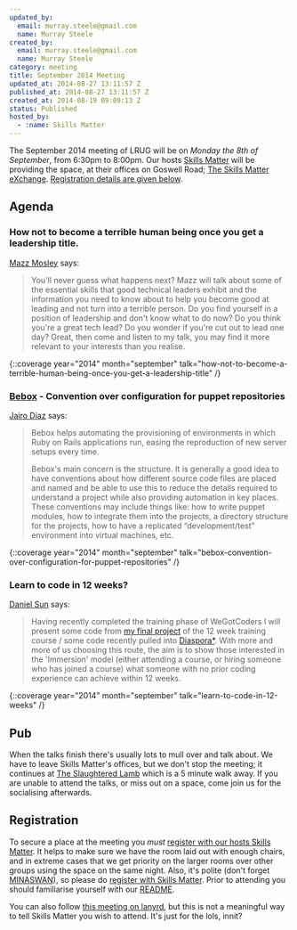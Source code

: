 ```yaml
---
updated_by:
  email: murray.steele@gmail.com
  name: Murray Steele
created_by:
  email: murray.steele@gmail.com
  name: Murray Steele
category: meeting
title: September 2014 Meeting
updated_at: 2014-08-27 13:11:57 Z
published_at: 2014-08-27 13:11:57 Z
created_at: 2014-08-19 09:09:13 Z
status: Published
hosted_by:
  - :name: Skills Matter
---
```


The September 2014 meeting of LRUG will be on *Monday the 8th of September*, from 6:30pm to 8:00pm.  Our hosts [Skills Matter](http://skillsmatter.com/) will be providing the space, at their offices on Goswell Road; [The Skills Matter eXchange](https://skillsmatter.com/locations/96-skills-matter-exchange).  <a href="#sep14registration">Registration details are given below</a>.

## Agenda

### How not to become a terrible human being once you get a leadership title.

[Mazz Mosley](http://houseofmnowster.com/) says:

> You'll never guess what happens next? Mazz will talk about some
> of the essential skills that good technical leaders exhibit and
> the information you need to know about to help you become good
> at leading and not turn into a terrible person. Do you find
> yourself in a position of leadership and don't know what to do
> now? Do you think you're a great tech lead? Do you wonder if
> you're cut out to lead one day? Great, then come and listen to
> my talk, you may find it more relevant to your interests than
> you realise.

{::coverage year="2014" month="september" talk="how-not-to-become-a-terrible-human-being-once-you-get-a-leadership-title" /}

### [Bebox](https://github.com/codescrum/bebox) - Convention over configuration for puppet repositories

[Jairo Diaz](http://www.codescrum.com/) says:

> Bebox helps automating the provisioning of environments in which
> Ruby on Rails applications run, easing the reproduction of new
> server setups every time.
>
> Bebox's main concern is the structure. It is generally a good
> idea to have conventions about how different source code files
> are placed and named and be able to use this to reduce the
> details required to understand a project while also providing
> automation in key places. These conventions may include things
> like: how to write puppet modules, how to integrate them into
> the projects, a directory structure for the projects, how to
> have a replicated “development/test” environment into virtual
> machines, etc.

{::coverage year="2014" month="september" talk="bebox-convention-over-configuration-for-puppet-repositories" /}

### Learn to code in 12 weeks?

[Daniel Sun](http://danielsun.co.uk/) says:

> Having recently completed the training phase of WeGotCoders I
> will present some code from [my final project](https://github.com/dan-mi-sun/the-soul-at-work) of the 12 week
> training course / some code recently pulled into [Diaspora*](https://www.joindiaspora.com/).
> With more and more of us choosing this route, the aim is to
> show those interested in the 'Immersion' model (either
> attending a course, or hiring someone who has joined a course)
> what someone with no prior coding experience can achieve
> within 12 weeks.

{::coverage year="2014" month="september" talk="learn-to-code-in-12-weeks" /}

## Pub

When the talks finish there's usually lots to mull over and talk about.  We have to leave Skills Matter's offices, but we don't stop the meeting; it continues at [The Slaughtered Lamb](http://www.theslaughteredlambpub.com/) which is a 5 minute walk away.  If you are unable to attend the talks, or miss out on a space, come join us for the socialising afterwards.

Registration <a name="sep14registration">&nbsp;</a>
---------------------------------------------------

To secure a place at the meeting you *must* [register with our hosts Skills Matter](https://www.skillsmatter.com/meetups/6530-lrug-september-meetup).  It helps to make sure we have the room laid out with enough chairs, and in extreme cases that we get priority on the larger rooms over other groups using the space on the same night.  Also, it's polite (don't forget [MINASWAN](http://oreilly.com/ruby/excerpts/ruby-learning-rails/ruby-glossary.html#I_indexterm_d1e32036)), so please do [register with Skills Matter](https://www.skillsmatter.com/meetups/6530-lrug-september-meetup).  Prior to attending you should familiarise yourself with our [README](http://readme.lrug.org/).

You can also follow [this meeting on lanyrd](http://lanyrd.com/2014/lrug-september/), but this is not a meaningful way to tell Skills Matter you wish to attend.  It's just for the lols, innit?
